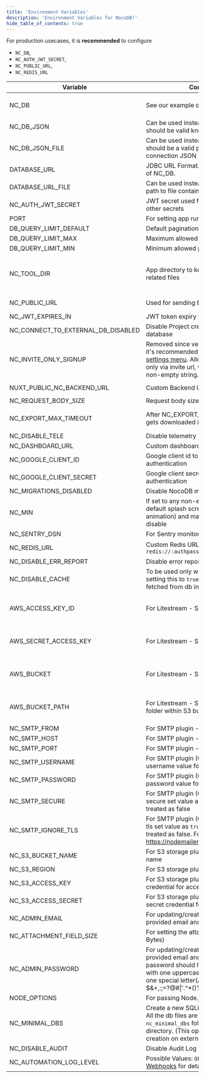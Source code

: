 ```yaml
---
title: 'Environment Variables'
description: 'Environment Variables for NocoDB!'
hide_table_of_contents: true
---
```


For production usecases, it is **recommended** to configure 
- `NC_DB`, 
- `NC_AUTH_JWT_SECRET`, 
- `NC_PUBLIC_URL`, 
- `NC_REDIS_URL`

| Variable | Comments | If absent |
|---|---|---|
| NC_DB | See our example database URLs [here](https://github.com/nocodb/nocodb#docker). | A local SQLite will be created in root folder if `NC_DB` is not provided |
| NC_DB_JSON | Can be used instead of `NC_DB` and value should be valid knex connection JSON |  |
| NC_DB_JSON_FILE | Can be used instead of `NC_DB` and value should be a valid path to knex connection JSON |  |
| DATABASE_URL | JDBC URL Format. Can be used instead of NC_DB. |  |
| DATABASE_URL_FILE | Can be used instead of DATABASE_URL: path to file containing JDBC URL Format. |  |
| NC_AUTH_JWT_SECRET | JWT secret used for auth and storing other secrets | A random secret will be generated |
| PORT | For setting app running port | `8080` |
| DB_QUERY_LIMIT_DEFAULT | Default pagination limit | 25 |
| DB_QUERY_LIMIT_MAX | Maximum allowed pagination limit | 1000 |
| DB_QUERY_LIMIT_MIN | Minimum allowed pagination limit | 1 |
| NC_TOOL_DIR | App directory to keep metadata and app related files | Defaults to current working directory. In docker maps to `/usr/app/data/` for mounting volume. |
| NC_PUBLIC_URL | Used for sending Email invitations | Best guess from http request params |
| NC_JWT_EXPIRES_IN | JWT token expiry time | `10h` |
| NC_CONNECT_TO_EXTERNAL_DB_DISABLED | Disable Project creation with external database |  |
| NC_INVITE_ONLY_SIGNUP | Removed since version 0.99.0 and now it's recommended to use [super admin settings menu](/setup-and-usages/account-settings#enable--disable-signup).   Allow users to signup only via invite url, value should be any non-empty string. |  |
| NUXT_PUBLIC_NC_BACKEND_URL | Custom Backend URL | ``http://localhost:8080`` will be used |
| NC_REQUEST_BODY_SIZE | Request body size [limit](https://expressjs.com/en/resources/middleware/body-parser.html#limit) | `1048576` |
| NC_EXPORT_MAX_TIMEOUT | After NC_EXPORT_MAX_TIMEOUT csv gets downloaded in batches | Default value 5000(in millisecond) will be used |
| NC_DISABLE_TELE | Disable telemetry |  |
| NC_DASHBOARD_URL | Custom dashboard url path | `/dashboard` |
| NC_GOOGLE_CLIENT_ID | Google client id to enable google authentication |  |
| NC_GOOGLE_CLIENT_SECRET | Google client secret to enable google authentication |  |
| NC_MIGRATIONS_DISABLED | Disable NocoDB migration |  |
| NC_MIN | If set to any non-empty string the default splash screen(initial welcome animation) and matrix screensaver will disable |  |
| NC_SENTRY_DSN | For Sentry monitoring |  |
| NC_REDIS_URL | Custom Redis URL. Example: `redis://:authpassword@127.0.0.1:6380/4` | Meta data will be stored in memory |
| NC_DISABLE_ERR_REPORT | Disable error reporting |  |
| NC_DISABLE_CACHE | To be used only while debugging. On setting this to `true` - meta data be fetched from db instead of redis/cache. | `false` |
| AWS_ACCESS_KEY_ID | For Litestream - S3 access key id | If Litestream is configured and `NC_DB` is not present. SQLite gets backed up to S3 |
| AWS_SECRET_ACCESS_KEY | For Litestream - S3 secret access key | If Litestream is configured and `NC_DB` is not present. SQLite gets backed up to S3 |
| AWS_BUCKET | For Litestream - S3 bucket | If Litestream is configured and `NC_DB` is not present. SQLite gets backed up to S3 |
| AWS_BUCKET_PATH | For Litestream - S3 bucket path (like folder within S3 bucket) | If Litestream is configured and `NC_DB` is not present. SQLite gets backed up to S3 |
| NC_SMTP_FROM | For SMTP plugin - Email sender address |  |
| NC_SMTP_HOST | For SMTP plugin - SMTP host value |  |
| NC_SMTP_PORT | For SMTP plugin - SMTP port value |  |
| NC_SMTP_USERNAME | For SMTP plugin (Optional) - SMTP username value for authentication |  |
| NC_SMTP_PASSWORD | For SMTP plugin (Optional) - SMTP password value for authentication |  |
| NC_SMTP_SECURE | For SMTP plugin (Optional) - To enable secure set value as `true` any other value treated as false |  |
| NC_SMTP_IGNORE_TLS | For SMTP plugin (Optional) - To ignore tls set value as `true` any other value treated as false. For more info visit https://nodemailer.com/smtp/ |  |
| NC_S3_BUCKET_NAME | For S3 storage plugin - AWS S3 bucket name |  |
| NC_S3_REGION | For S3 storage plugin - AWS S3 region |  |
| NC_S3_ACCESS_KEY | For S3 storage plugin - AWS access key credential for accessing resource |  |
| NC_S3_ACCESS_SECRET | For S3 storage plugin - AWS access secret credential for accessing resource |  |
| NC_ADMIN_EMAIL | For updating/creating super admin with provided email and password |  |
| NC_ATTACHMENT_FIELD_SIZE | For setting the attachment field size(in Bytes) | Defaults to 20MB |
| NC_ADMIN_PASSWORD | For updating/creating super admin with provided email and password. Your password should have at least 8 letters with one uppercase, one number and one special letter(Allowed special chars $&+,:;=?@#\|'.^*()%!_-" ) |  |
| NODE_OPTIONS | For passing Node.js [options](https://nodejs.org/api/cli.html#node_optionsoptions) to instance |  |
| NC_MINIMAL_DBS | Create a new SQLite file for each project. All the db files are stored in `nc_minimal_dbs` folder in current working directory. (This option restricts project creation on external sources) |  |
| NC_DISABLE_AUDIT | Disable Audit Log | `false` |
| NC_AUTOMATION_LOG_LEVEL | Possible Values: `OFF`, `ERROR`, `ALL`. See [Webhooks](/developer-resources/webhooks#call-log) for details. | `OFF` |